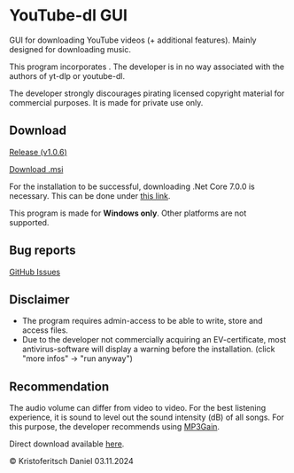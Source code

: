 # YouTube-dl GUI
GUI for downloading YouTube videos (+ additional features). Mainly designed for downloading music.

This program incorporates 
. The developer is in no way associated with the authors of yt-dlp or youtube-dl.

The developer strongly discourages pirating licensed copyright material for commercial purposes. It is made for private use only.

## Download
[Release (v1.0.6)](https://github.com/hudriwudi/youtube-dl-GUI/releases/tag/v1.0.6)

[Download .msi](https://github.com/hudriwudi/youtube-dl-GUI/releases/download/v1.0.6/yt-dl_GUI_setup.msi)

For the installation to be successful, downloading .Net Core 7.0.0 is necessary. This can be done under [this link](https://dotnet.microsoft.com/en-us/download/dotnet/thank-you/runtime-desktop-7.0.0-windows-x64-installer?cid=getdotnetcore).

This program is made for **Windows only**. Other platforms are not supported.

## Bug reports
[GitHub Issues](https://github.com/hudriwudi/youtube-dl-GUI/issues/new)

## Disclaimer
* The program requires admin-access to be able to write, store and access files.
* Due to the developer not commercially acquiring an EV-certificate, most antivirus-software will display a warning before the installation. (click "more infos" -> "run anyway")

## Recommendation
The audio volume can differ from video to video. For the best listening experience, it is sound to level out the sound intensity (dB) of all songs.
For this purpose, the developer recommends using [MP3Gain](https://mp3gain.sourceforge.net/).

Direct download available [here](https://sourceforge.net/projects/mp3gain/files/MP3Gain-Windows%20%28Stable%29/1.2.5/mp3gain-win-1_2_5.exe/download).

© Kristoferitsch Daniel
03.11.2024
